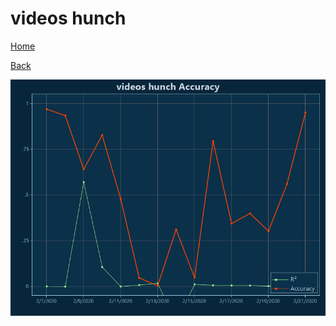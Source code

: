 # videos hunch

[Home](../index.md)

[Back](videos.md)

![hunch R²](../images/videos_hunch_Accuracy.png "hunch R²")

